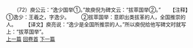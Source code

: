 　　（72）庾公云：“逸少国举①。”故庾倪为碑文云：“拔萃国举②。”
　　【注释】①逸少：王羲之，字逸少。
　　②拔萃国举：意即出类拔革的人，全国推崇的人。
　　【译文】庾亮说：“逸少是全国所推崇的人。”所以庾倪给他写碑文时就写上：“拔萃国举”。
<br>[上一篇](08_071) [回卷首](08_000) [下一篇](08_073)
